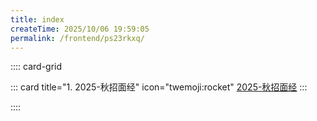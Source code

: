 ```yaml
---
title: index
createTime: 2025/10/06 19:59:05
permalink: /frontend/ps23rkxq/
---
```


:::: card-grid

::: card title="1. 2025-秋招面经" icon="twemoji:rocket"
[2025-秋招面经](2025-秋招面经.md)
:::

::::